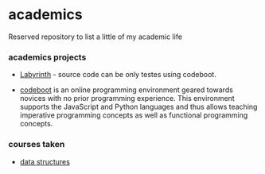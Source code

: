 # academics
Reserved repository to list a little of my academic life

### academics projects
- [Labyrinth](https://github.com/jpstayfocus/academics/blob/main/acad-projects-code/labyrinth.py) - source code can be only testes using codeboot.

- [codeboot](https://codeboot.org/4.1.1/#!) is an online programming environment geared towards novices with no prior programming experience. This environment supports the JavaScript and Python languages and thus allows teaching imperative programming concepts as well as functional programming concepts.


### courses taken
- [data structures](https://github.com/jpstayfocus/data-structures-and-algorithms)

